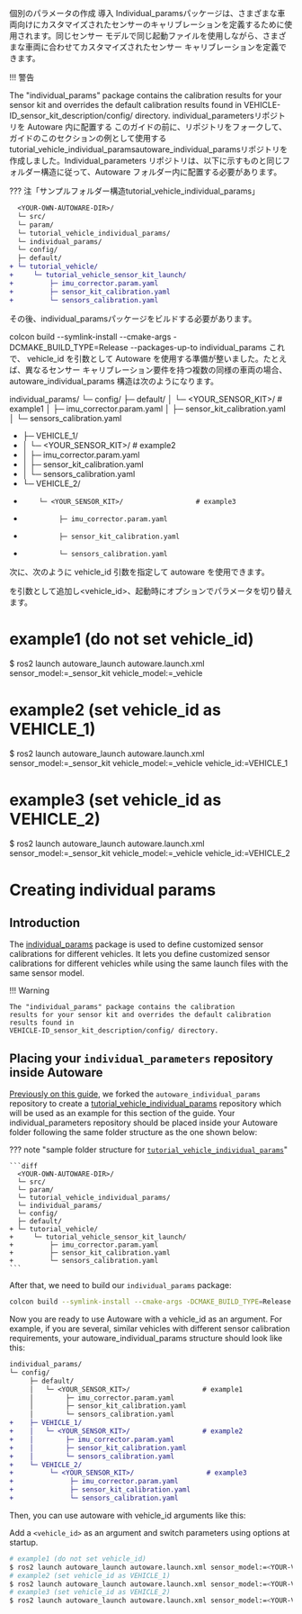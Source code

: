 個別のパラメータの作成
導入
Individual_paramsパッケージは、さまざまな車両向けにカスタマイズされたセンサーのキャリブレーションを定義するために使用されます。同じセンサー モデルで同じ起動ファイルを使用しながら、さまざまな車両に合わせてカスタマイズされたセンサー キャリブレーションを定義できます。

!!! 警告

The "individual_params" package contains the calibration
results for your sensor kit and overrides the default calibration results found in
VEHICLE-ID_sensor_kit_description/config/ directory.
individual_parametersリポジトリを Autoware 内に配置する
このガイドの前に、リポジトリをフォークして、ガイドのこのセクションの例として使用するtutorial_vehicle_individual_paramsautoware_individual_paramsリポジトリを作成しました。Individual_parameters リポジトリは、以下に示すものと同じフォルダー構造に従って、Autoware フォルダー内に配置する必要があります。

??? 注「サンプルフォルダー構造tutorial_vehicle_individual_params」

```diff
  <YOUR-OWN-AUTOWARE-DIR>/
  └─ src/
  └─ param/
  └─ tutorial_vehicle_individual_params/
  └─ individual_params/
  └─ config/
  ├─ default/
+ └─ tutorial_vehicle/
+     └─ tutorial_vehicle_sensor_kit_launch/
+         ├─ imu_corrector.param.yaml
+         ├─ sensor_kit_calibration.yaml
+         └─ sensors_calibration.yaml
```
その後、individual_paramsパッケージをビルドする必要があります。

colcon build --symlink-install --cmake-args -DCMAKE_BUILD_TYPE=Release --packages-up-to individual_params
これで、 vehicle_id を引数として Autoware を使用する準備が整いました。たとえば、異なるセンサー キャリブレーション要件を持つ複数の同様の車両の場合、autoware_individual_params 構造は次のようになります。

individual_params/
└─ config/
     ├─ default/
     │   └─ <YOUR_SENSOR_KIT>/                  # example1
     │        ├─ imu_corrector.param.yaml
     │        ├─ sensor_kit_calibration.yaml
     │        └─ sensors_calibration.yaml
+    ├─ VEHICLE_1/
+    │   └─ <YOUR_SENSOR_KIT>/                  # example2
+    │        ├─ imu_corrector.param.yaml
+    │        ├─ sensor_kit_calibration.yaml
+    │        └─ sensors_calibration.yaml
+    └─ VEHICLE_2/
+         └─ <YOUR_SENSOR_KIT>/                  # example3
+              ├─ imu_corrector.param.yaml
+              ├─ sensor_kit_calibration.yaml
+              └─ sensors_calibration.yaml
次に、次のように vehicle_id 引数を指定して autoware を使用できます。

を引数として追加し<vehicle_id>、起動時にオプションでパラメータを切り替えます。

# example1 (do not set vehicle_id)
$ ros2 launch autoware_launch autoware.launch.xml sensor_model:=<YOUR-VEHICLE-NAME>_sensor_kit vehicle_model:=<YOUR-VEHICLE-NAME>_vehicle
# example2 (set vehicle_id as VEHICLE_1)
$ ros2 launch autoware_launch autoware.launch.xml sensor_model:=<YOUR-VEHICLE-NAME>_sensor_kit vehicle_model:=<YOUR-VEHICLE-NAME>_vehicle vehicle_id:=VEHICLE_1
# example3 (set vehicle_id as VEHICLE_2)
$ ros2 launch autoware_launch autoware.launch.xml sensor_model:=<YOUR-VEHICLE-NAME>_sensor_kit vehicle_model:=<YOUR-VEHICLE-NAME>_vehicle vehicle_id:=VEHICLE_2

# Creating individual params

## Introduction

The [individual_params](https://github.com/autowarefoundation/autoware_individual_params) package is used
to define customized sensor calibrations for different vehicles.
It lets
you define customized sensor calibrations for different vehicles
while using the same launch files with the same sensor model.

!!! Warning

    The "individual_params" package contains the calibration
    results for your sensor kit and overrides the default calibration results found in
    VEHICLE-ID_sensor_kit_description/config/ directory.

## Placing your `individual_parameters` repository inside Autoware

[Previously on this guide](../../creating-your-autoware-repositories/creating-autoware-repositories.md),
we forked the `autoware_individual_params` repository
to create a [tutorial_vehicle_individual_params](https://github.com/leo-drive/tutorial_vehicle_individual_params) repository
which will be used as an example for this section of the guide.
Your individual_parameters repository should be placed inside your Autoware folder following the same folder structure as the one shown below:

??? note "sample folder structure for [`tutorial_vehicle_individual_params`](https://github.com/leo-drive/tutorial_vehicle_individual_params)"

    ```diff
      <YOUR-OWN-AUTOWARE-DIR>/
      └─ src/
      └─ param/
      └─ tutorial_vehicle_individual_params/
      └─ individual_params/
      └─ config/
      ├─ default/
    + └─ tutorial_vehicle/
    +     └─ tutorial_vehicle_sensor_kit_launch/
    +         ├─ imu_corrector.param.yaml
    +         ├─ sensor_kit_calibration.yaml
    +         └─ sensors_calibration.yaml
    ```

After that, we need to build our `individual_params` package:

```bash
colcon build --symlink-install --cmake-args -DCMAKE_BUILD_TYPE=Release --packages-up-to individual_params
```

Now you are ready to use Autoware with a vehicle_id as an argument.
For example, if you are several, similar vehicles with different sensor calibration requirements,
your autoware_individual_params structure should look like this:

```diff
individual_params/
└─ config/
     ├─ default/
     │   └─ <YOUR_SENSOR_KIT>/                  # example1
     │        ├─ imu_corrector.param.yaml
     │        ├─ sensor_kit_calibration.yaml
     │        └─ sensors_calibration.yaml
+    ├─ VEHICLE_1/
+    │   └─ <YOUR_SENSOR_KIT>/                  # example2
+    │        ├─ imu_corrector.param.yaml
+    │        ├─ sensor_kit_calibration.yaml
+    │        └─ sensors_calibration.yaml
+    └─ VEHICLE_2/
+         └─ <YOUR_SENSOR_KIT>/                  # example3
+              ├─ imu_corrector.param.yaml
+              ├─ sensor_kit_calibration.yaml
+              └─ sensors_calibration.yaml
```

Then, you can use autoware with vehicle_id arguments like this:

Add a `<vehicle_id>` as an argument and switch parameters using options at startup.

```bash
# example1 (do not set vehicle_id)
$ ros2 launch autoware_launch autoware.launch.xml sensor_model:=<YOUR-VEHICLE-NAME>_sensor_kit vehicle_model:=<YOUR-VEHICLE-NAME>_vehicle
# example2 (set vehicle_id as VEHICLE_1)
$ ros2 launch autoware_launch autoware.launch.xml sensor_model:=<YOUR-VEHICLE-NAME>_sensor_kit vehicle_model:=<YOUR-VEHICLE-NAME>_vehicle vehicle_id:=VEHICLE_1
# example3 (set vehicle_id as VEHICLE_2)
$ ros2 launch autoware_launch autoware.launch.xml sensor_model:=<YOUR-VEHICLE-NAME>_sensor_kit vehicle_model:=<YOUR-VEHICLE-NAME>_vehicle vehicle_id:=VEHICLE_2
```

